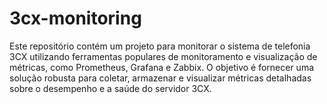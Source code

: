 # 3cx-monitoring
Este repositório contém um projeto para monitorar o sistema de telefonia 3CX utilizando ferramentas populares de monitoramento e visualização de métricas, como Prometheus, Grafana e Zabbix. O objetivo é fornecer uma solução robusta para coletar, armazenar e visualizar métricas detalhadas sobre o desempenho e a saúde do servidor 3CX.
